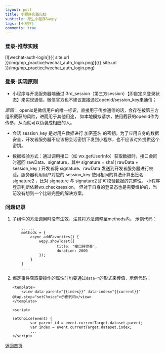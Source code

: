 ```yaml
---
layout: post
title: 小程序实践归档
subtitle: 原生小程序&wepy
tags: [小程序]
comments: true
---
```


### 登录-推荐实践
[![wechat-auth-login]({{ site.url }}/img/mp_practice/wechat_auth_login.png)]({{ site.url }}/img/mp_practice/wechat_auth_login.png)

### 登录-实现原则
* 小程序与开发服务器端通过 3rd_session（第三方session）【即自定义登录状态】来实现通信，微信官方也不建议直接通过openid/session_key来通信；

*原因*： openid是微信用户的唯一标识，直接用于传参通信的话，会存在被第三方组织截获的风险，进而用于其他用途，
如本地模拟请求，使用截获的openid作为传参，从而就可以伪装成相应的人。

* 会话 session_key 是对用户数据进行 加密签名 的密钥。为了应用自身的数据安全，开发者服务器不应该把会话密钥下发到小程序，也不应该对外提供这个密钥。

* 数据校验方式：通过调用接口（如 wx.getUserInfo）获取数据时，接口会同时返回 rawData、signature，其中 signature = sha1( rawData + session_key )
开发者将 signature、rawData 发送到开发者服务器进行校验。服务器利用用户对应的 session_key 使用相同的算法计算出签名 signature2 ，比对 signature 与 signature2 即可校验数据的完整性。
小程序登录判断依赖wx.checksession， 但对于自身的登录态也是需要维护的，当前没有想到一个比较完整的解决方案。

### 问题记录
1. 子组件的方法调用时没有生效，注意将方法调整至methods内， 示例代码：
    ```
        ......
        methods = {
            async addFavorites() {
                wepy.showToast({
                        title: '接口待完善',
                        duration: 2000
                });
            }
        }
        ....
    ```
2. 绑定事件获取要操作的属性时均要通过```data-*```的形式来传值，示例代码：
    ```
    <template>
        <view data-parent="{{index}}" data-index="{{current}}" @tap.stop="setChoice">示例代码</view>
    </template>

    <script>

    setChoice(event) {
            var parent_id = event.currentTarget.dataset.parent; 
            var index = event.currentTarget.dataset.index;
            ...
    </script>
    ```

[返回首页](/index.html)